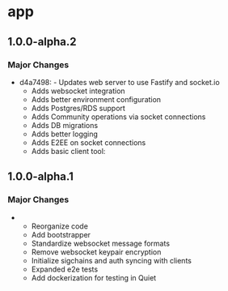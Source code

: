 # app

## 1.0.0-alpha.2

### Major Changes

- d4a7498: - Updates web server to use Fastify and socket.io
  - Adds websocket integration
  - Adds better environment configuration
  - Adds Postgres/RDS support
  - Adds Community operations via socket connections
  - Adds DB migrations
  - Adds better logging
  - Adds E2EE on socket connections
  - Adds basic client tool:

## 1.0.0-alpha.1

### Major Changes

- - Reorganize code
  - Add bootstrapper
  - Standardize websocket message formats
  - Remove websocket keypair encryption
  - Initialize sigchains and auth syncing with clients
  - Expanded e2e tests
  - Add dockerization for testing in Quiet
